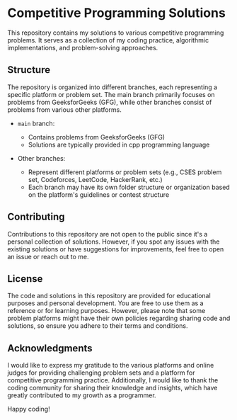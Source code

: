 # Competitive Programming Solutions

This repository contains my solutions to various competitive programming problems. It serves as a collection of my coding practice, algorithmic implementations, and problem-solving approaches.

## Structure

The repository is organized into different branches, each representing a specific platform or problem set. The main branch primarily focuses on problems from GeeksforGeeks (GFG), while other branches consist of problems from various other platforms.

- `main` branch:
  - Contains problems from GeeksforGeeks (GFG)
  - Solutions are typically provided in cpp programming language

- Other branches:
  - Represent different platforms or problem sets (e.g., CSES problem set, Codeforces, LeetCode, HackerRank, etc.)
  - Each branch may have its own folder structure or organization based on the platform's guidelines or contest structure


## Contributing

Contributions to this repository are not open to the public since it's a personal collection of solutions. However, if you spot any issues with the existing solutions or have suggestions for improvements, feel free to open an issue or reach out to me.

## License

The code and solutions in this repository are provided for educational purposes and personal development. You are free to use them as a reference or for learning purposes. However, please note that some problem platforms might have their own policies regarding sharing code and solutions, so ensure you adhere to their terms and conditions.

## Acknowledgments

I would like to express my gratitude to the various platforms and online judges for providing challenging problem sets and a platform for competitive programming practice. Additionally, I would like to thank the coding community for sharing their knowledge and insights, which have greatly contributed to my growth as a programmer.

Happy coding!
